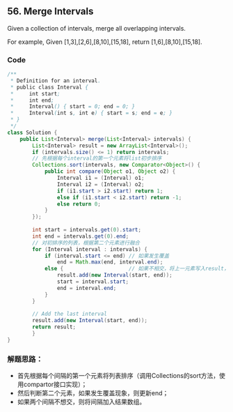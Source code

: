 ## 56. Merge Intervals

Given a collection of intervals, merge all overlapping intervals.

For example,
Given [1,3],[2,6],[8,10],[15,18],
return [1,6],[8,10],[15,18].

### Code

```java
/**
 * Definition for an interval.
 * public class Interval {
 *     int start;
 *     int end;
 *     Interval() { start = 0; end = 0; }
 *     Interval(int s, int e) { start = s; end = e; }
 * }
 */
class Solution {
    public List<Interval> merge(List<Interval> intervals) {
        List<Interval> result = new ArrayList<Interval>();
        if (intervals.size() <= 1) return intervals;
        // 先根据每个interval的第一个元素将list初步排序
        Collections.sort(intervals, new Comparator<Object>() {
            public int compare(Object o1, Object o2) {
                Interval i1 = (Interval) o1;
                Interval i2 = (Interval) o2;
                if (i1.start > i2.start) return 1;
                else if (i1.start < i2.start) return -1;
                else return 0;
            }
        });
        
        int start = intervals.get(0).start;
        int end = intervals.get(0).end;
        // 对初排序的列表，根据第二个元素进行融合
        for (Interval interval : intervals) {
            if (interval.start <= end) // 如果发生覆盖
                end = Math.max(end, interval.end);
            else {                     // 如果不相交，将上一元素写入result，更新start与end
                result.add(new Interval(start, end));
                start = interval.start;
                end = interval.end;
            }
        }
    
        // Add the last interval
        result.add(new Interval(start, end));
        return result;
        }
}
```

### 解题思路：
* 首先根据每个间隔的第一个元素将列表排序（调用Collections的sort方法，使用compartor接口实现）；
* 然后判断第二个元素，如果发生覆盖现象，则更新end；
* 如果两个间隔不想交，则将间隔加入结果数组。